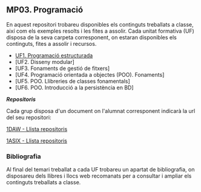 ## MP03. Programació

En aquest repositori trobareu disponibles els continguts treballats a classe, així com els exemples resolts i les fites a assolir.
Cada unitat formativa (UF) disposa de la seva carpeta corresponent, on estaran disponibles els continguts, fites a assolir i recursos.

- [UF1. Programació estructurada](UF1/prog_estruc.md)
- [UF2. Disseny modular]
- [UF3. Fonaments de gestió de fitxers]
- [UF4. Programació orientada a objectes (POO). Fonaments]
- [UF5. POO. Llibreries de classes fonamentals]
- [UF6. POO. Introducció a la persistència en BD]

**_Repositoris_**

Cada grup disposa d'un document on l'alumnat corresponent indicarà la url del seu repositori:

[1DAW - Llista repositoris](https://docs.google.com/spreadsheets/d/1XJOxnXtz5m1X-f1Fxt0QpCeBM6_AtLzsJlz-oqbClb8/edit?usp=sharing)

[1ASIX - Llista repositoris](https://docs.google.com/spreadsheets/d/1j7XtjpuM-7QjDaFm-y2LEeBQlqRKtfQaICCveF0QqNA/edit?usp=sharing)

### Bibliografia

Al final del temari treballat a cada UF trobareu un apartat de bibliografia, on disposareu dels llibres i llocs web recomanats per a consultar i ampliar els continguts treballats a classe. 